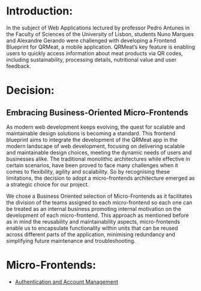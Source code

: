 # Introduction:
In the subject of Web Applications lectured by professor Pedro Antunes in the Faculty of Sciences of the University of Lisbon, students Nuno Marques and Alexandre Gerando were challenged with developing a Frontend Blueprint for QRMeat, a mobile application. QRMeat’s key feature is enabling users to quickly access  information about meat products via QR codes, including sustainability, processing details, nutritional value and user feedback.

# Decision:
## Embracing Business-Oriented Micro-Frontends


As modern web development keeps evolving, the quest for scalable and maintainable design solutions is becoming a standard. This frontend blueprint aims to integrate the development of the QRMeat app in the modern landscape of web development, focusing on delivering scalable and maintainable design choices, meeting the dynamic needs of users and businesses alike. The traditional monolithic architectures while effective in certain scenarios, have been proved to face many challenges when it comes to flexibility, agility and scalability. So by recognising these limitations, the decision to adopt a micro-frontends architecture emerged as a strategic choice for our project.

We chose a Business Oriented selection of Micro-Frontends as it facilitates the division of the teams assigned to each micro-frontend so each one can be treated as an internal business promoting internal motivation on the development of each micro-frontend. This approach as mentioned before as in mind the reusability and maintainability aspects, micro-frontends enable us to encapsulate functionality within units that can be reused across different parts of the application, minimising redundancy  and simplifying future maintenance and troubleshooting.


# Micro-Frontends:

  - [Authentication and Account Management](authentication.md)
